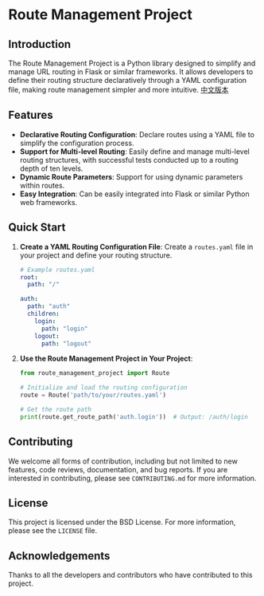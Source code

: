 # Route Management Project

## Introduction

The Route Management Project is a Python library designed to simplify and manage URL routing in Flask or similar frameworks. It allows developers to define their routing structure declaratively through a YAML configuration file, making route management simpler and more intuitive.
[中文版本](readme.zh.md)

## Features

- **Declarative Routing Configuration**: Declare routes using a YAML file to simplify the configuration process.
- **Support for Multi-level Routing**: Easily define and manage multi-level routing structures, with successful tests conducted up to a routing depth of ten levels.
- **Dynamic Route Parameters**: Support for using dynamic parameters within routes.
- **Easy Integration**: Can be easily integrated into Flask or similar Python web frameworks.

## Quick Start

1. **Create a YAML Routing Configuration File**: Create a `routes.yaml` file in your project and define your routing structure.

    ```yaml
    # Example routes.yaml
    root:
      path: "/"

    auth:
      path: "auth"
      children:
        login:
          path: "login"
        logout:
          path: "logout"
    ```

2. **Use the Route Management Project in Your Project**:

    ```python
    from route_management_project import Route

    # Initialize and load the routing configuration
    route = Route('path/to/your/routes.yaml')

    # Get the route path
    print(route.get_route_path('auth.login'))  # Output: /auth/login
    ```

## Contributing

We welcome all forms of contribution, including but not limited to new features, code reviews, documentation, and bug reports. If you are interested in contributing, please see `CONTRIBUTING.md` for more information.

## License

This project is licensed under the BSD License. For more information, please see the `LICENSE` file.

## Acknowledgements

Thanks to all the developers and contributors who have contributed to this project.
